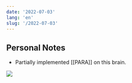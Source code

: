 ```yaml
---
date: '2022-07-03'
lang: 'en'
slug: '/2022-07-03'
---
```


## Personal Notes

- Partially implemented [[PARA]] on this brain.

![](0100B7.png)
